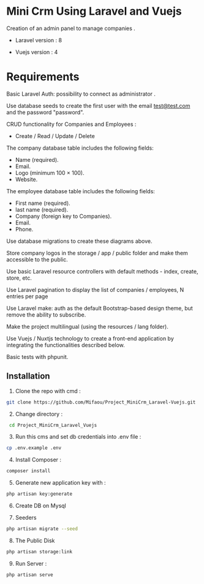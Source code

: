 # Mini Crm Using Laravel and Vuejs

Creation of an admin panel to manage companies .

* Laravel version : 8

* Vuejs version : 4

# Requirements

Basic Laravel Auth: possibility to connect as administrator .

Use database seeds to create the first user with the email test@test.com and the password "password".

CRUD functionality for Companies and Employees : 
* Create / Read / Update / Delete

The company database table includes the following fields:
* Name (required).
* Email.
* Logo (minimum 100 × 100).
* Website.

The employee database table includes the following fields: 
* First name (required).
* last name (required).
* Company (foreign key to Companies).
* Email.
* Phone.

Use database migrations to create these diagrams above.

Store company logos in the storage / app / public folder and make them accessible to the public.

Use basic Laravel resource controllers with default methods - index, create, store, etc.

Use Laravel pagination to display the list of companies / employees, N entries per page

Use Laravel make: auth as the default Bootstrap-based design theme, but remove the ability to subscribe.

Make the project multilingual (using the resources / lang folder).

Use Vuejs / Nuxtjs technology to create a front-end application by integrating the functionalities described below.

Basic tests with phpunit.

## Installation

1. Clone the repo with cmd : 
```bash
git clone https://github.com/Mifaou/Project_MiniCrm_Laravel-Vuejs.git
```
2. Change directory : 
```bash
 cd Project_MiniCrm_Laravel_Vuejs
```
3. Run this cms and set db credentials into .env file : 
```bash
cp .env.example .env
```
4. Install Composer : 
```bash
composer install
```
5. Generate new application key with : 
 ```bash
php artisan key:generate
```
6. Create DB on Mysql

7. Seeders
 ```bash
php artisan migrate --seed
```
8. The Public Disk
 ```bash
php artisan storage:link
```
9. Run Server : 
 ```bash
php artisan serve
```

